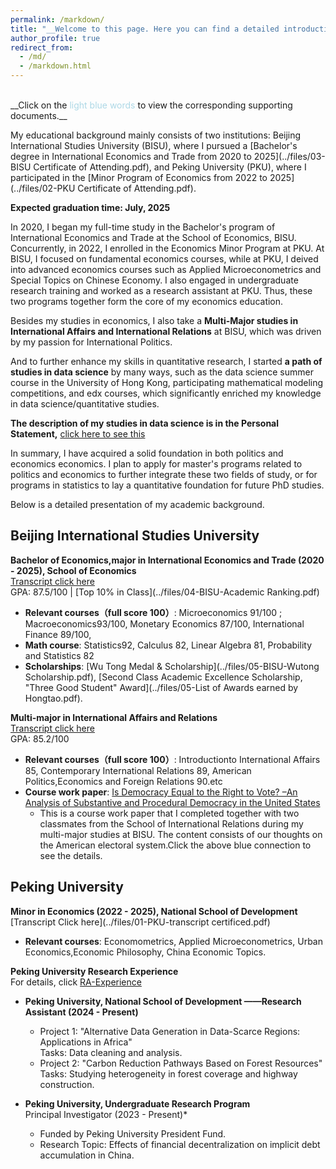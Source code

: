 ```yaml
---
permalink: /markdown/
title: "__Welcome to this page. Here you can find a detailed introduction of my academic background__. "
author_profile: true
redirect_from: 
  - /md/
  - /markdown.html
---
```


<br/>
__Click on the <font color=lightblue>light blue words</font> to view the corresponding supporting documents.__

My educational background mainly consists of two institutions: Beijing International Studies University (BISU), where I pursued a [Bachelor's degree in International Economics and Trade from 2020 to 2025](../files/03-BISU Certificate of Attending.pdf), and Peking University (PKU), where I participated in the [Minor Program of Economics from 2022 to 2025](../files/02-PKU Certificate of Attending.pdf). 

__Expected graduation time: July, 2025__

In 2020, I began my full-time study in the Bachelor's program of International Economics and Trade at the School of Economics, BISU. Concurrently, in 2022, I enrolled in the Economics Minor Program at PKU. At BISU, I focused on fundamental economics courses, while at PKU, I deived into advanced economics courses such as Applied Microeconometrics and Special Topics on Chinese Economy. I also engaged in undergraduate research training and worked as a research assistant at PKU. Thus, these two programs together form the core of my economics education.

Besides my studies in economics, I also take a __Multi-Major studies in International Affairs and International Relations__ at BISU, which was driven by my passion for International Politics. 

And to further enhance my skills in quantitative research, I started __a path of studies in data science__ by many ways, such as the data science summer course in the University of Hong Kong, participating mathematical modeling competitions, and edx courses, which significantly enriched my knowledge in data science/quantitative studies.

__The description of my studies in data science is in the Personal Statement,__ [click here to see this](https://hongtao021022.github.io/teaching/Personal%20statement%20in%20data%20science%20studies)

In summary, I have acquired a solid foundation in both politics and economics economics. I plan to apply for master's programs related to politics and economics to further integrate these two fields of study, or for programs in statistics to lay a quantitative foundation for future PhD studies.

Below is a detailed presentation of my academic background.

## Beijing International Studies University
  **Bachelor of Economics,major in International Economics and Trade (2020 - 2025),  School of Economics**  
  [Transcript click here](../files/01-Transcript_BISU.pdf)
  <br/>GPA: 87.5/100 | [Top 10% in Class](../files/04-BISU-Academic Ranking.pdf)
  - __Relevant courses（full score 100）__: Microeconomics 91/100 ; Macroeconomics93/100, Monetary Economics 87/100, International Finance 89/100,   
  - __Math course__: Statistics92, Calculus 82, Linear Algebra 81, Probability and Statistics 82 
  - __Scholarships__: [Wu Tong Medal & Scholarship](../files/05-BISU-Wutong Scholarship.pdf), [Second Class Academic Excellence Scholarship, "Three Good Student" Award](../files/05-List of Awards earned by Hongtao.pdf).

**Multi-major in International Affairs and Relations**  
  [Transcript click here](../files/04-BISU-Multi-major-transcript.pdf)
  <br/>GPA: 85.2/100 
  - __Relevant courses（full score 100）__: Introductionto International Affairs 85, Contemporary International Relations 89, American Politics,Economics and Foreign Relations 90.etc
  - __Course work paper__: 
[Is Democracy Equal to the Right to Vote? –An Analysis of Substantive and Procedural Democracy in the United States](https://hongtao021022.github.io/publication/Is%20Democracy%20Equal%20to%20the%20Right%20to%20Vote) 
    - This is a course work paper that I completed together with two classmates from the School of International Relations during my multi-major studies at BISU. The content consists of our thoughts on the American electoral system.Click the above blue connection to see the details.


## Peking University
  **Minor in Economics (2022 - 2025), National School of Development**<br/>[Transcript Click here](../files/01-PKU-transcript certificed.pdf)
  - __Relevant courses__: Economometrics, Applied Microeconometrics, Urban Economics,Economic Philosophy, China Economic Topics.  

  **Peking University Research Experience**
<br/>For details, click [RA-Experience](https://hongtao021022.github.io/talks/)

- __Peking University, National School of Development ——Research Assistant (2024 - Present)__  
  - Project 1: "Alternative Data Generation in Data-Scarce Regions: Applications in Africa"  
    Tasks: Data cleaning and analysis.  
  - Project 2: "Carbon Reduction Pathways Based on Forest Resources"  
    Tasks: Studying heterogeneity in forest coverage and highway construction.

- __Peking University, Undergraduate Research Program__  
  Principal Investigator (2023 - Present)*  
  - Funded by Peking University President Fund.  
  - Research Topic: Effects of financial decentralization on implicit debt accumulation in China.  

